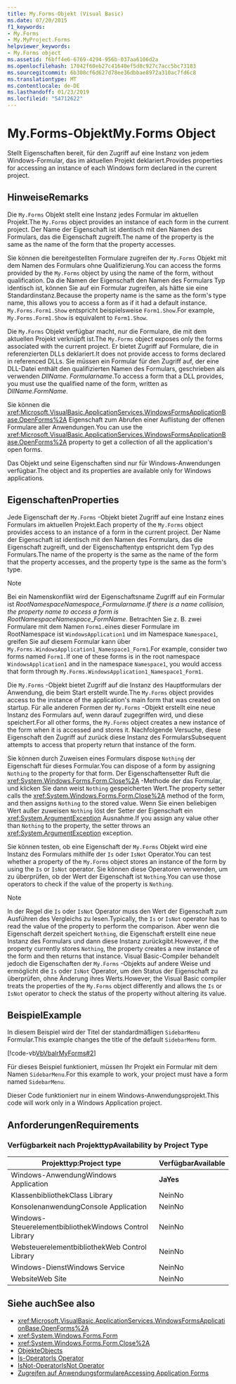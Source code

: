 ```yaml
---
title: My.Forms-Objekt (Visual Basic)
ms.date: 07/20/2015
f1_keywords:
- My.Forms
- My.MyProject.Forms
helpviewer_keywords:
- My.Forms object
ms.assetid: f6bff4e6-6769-4294-956b-037aa6106d2a
ms.openlocfilehash: 17042f60eb27c41640ef5d8c927c7acc5bc73183
ms.sourcegitcommit: 6b308cf6d627d78ee36dbbae8972a310ac7fd6c8
ms.translationtype: MT
ms.contentlocale: de-DE
ms.lasthandoff: 01/23/2019
ms.locfileid: "54712622"
---
```

# <a name="myforms-object"></a><span data-ttu-id="8994b-102">My.Forms-Objekt</span><span class="sxs-lookup"><span data-stu-id="8994b-102">My.Forms Object</span></span>
<span data-ttu-id="8994b-103">Stellt Eigenschaften bereit, für den Zugriff auf eine Instanz von jedem Windows-Formular, das im aktuellen Projekt deklariert.</span><span class="sxs-lookup"><span data-stu-id="8994b-103">Provides properties for accessing an instance of each Windows form declared in the current project.</span></span>  
  
## <a name="remarks"></a><span data-ttu-id="8994b-104">Hinweise</span><span class="sxs-lookup"><span data-stu-id="8994b-104">Remarks</span></span>  
 <span data-ttu-id="8994b-105">Die `My.Forms` Objekt stellt eine Instanz jedes Formular im aktuellen Projekt.</span><span class="sxs-lookup"><span data-stu-id="8994b-105">The `My.Forms` object provides an instance of each form in the current project.</span></span> <span data-ttu-id="8994b-106">Der Name der Eigenschaft ist identisch mit den Namen des Formulars, das die Eigenschaft zugreift.</span><span class="sxs-lookup"><span data-stu-id="8994b-106">The name of the property is the same as the name of the form that the property accesses.</span></span>   
  
 <span data-ttu-id="8994b-107">Sie können die bereitgestellten Formulare zugreifen der `My.Forms` Objekt mit dem Namen des Formulars ohne Qualifizierung.</span><span class="sxs-lookup"><span data-stu-id="8994b-107">You can access the forms provided by the `My.Forms` object by using the name of the form, without qualification.</span></span> <span data-ttu-id="8994b-108">Da die Namen der Eigenschaft den Namen des Formulars Typ identisch ist, können Sie auf ein Formular zugreifen, als hätte sie eine Standardinstanz.</span><span class="sxs-lookup"><span data-stu-id="8994b-108">Because the property name is the same as the form's type name, this allows you to access a form as if it had a default instance.</span></span> <span data-ttu-id="8994b-109">`My.Forms.Form1.Show` entspricht beispielsweise `Form1.Show`.</span><span class="sxs-lookup"><span data-stu-id="8994b-109">For example, `My.Forms.Form1.Show` is equivalent to `Form1.Show`.</span></span>  
  
 <span data-ttu-id="8994b-110">Die `My.Forms` Objekt verfügbar macht, nur die Formulare, die mit dem aktuellen Projekt verknüpft ist.</span><span class="sxs-lookup"><span data-stu-id="8994b-110">The `My.Forms` object exposes only the forms associated with the current project.</span></span> <span data-ttu-id="8994b-111">Er bietet Zugriff auf Formulare, die in referenzierten DLLs deklariert.</span><span class="sxs-lookup"><span data-stu-id="8994b-111">It does not provide access to forms declared in referenced DLLs.</span></span> <span data-ttu-id="8994b-112">Sie müssen ein Formular für den Zugriff auf, der eine DLL-Datei enthält den qualifizierten Namen des Formulars, geschrieben als verwenden *DllName*. *Formularname*.</span><span class="sxs-lookup"><span data-stu-id="8994b-112">To access a form that a DLL provides, you must use the qualified name of the form, written as *DllName*.*FormName*.</span></span>  
  
 <span data-ttu-id="8994b-113">Sie können die <xref:Microsoft.VisualBasic.ApplicationServices.WindowsFormsApplicationBase.OpenForms%2A> Eigenschaft zum Abrufen einer Auflistung der offenen Formulare aller Anwendungen.</span><span class="sxs-lookup"><span data-stu-id="8994b-113">You can use the <xref:Microsoft.VisualBasic.ApplicationServices.WindowsFormsApplicationBase.OpenForms%2A> property to get a collection of all the application's open forms.</span></span>  
  
 <span data-ttu-id="8994b-114">Das Objekt und seine Eigenschaften sind nur für Windows-Anwendungen verfügbar.</span><span class="sxs-lookup"><span data-stu-id="8994b-114">The object and its properties are available only for Windows applications.</span></span>  
  
## <a name="properties"></a><span data-ttu-id="8994b-115">Eigenschaften</span><span class="sxs-lookup"><span data-stu-id="8994b-115">Properties</span></span>  
 <span data-ttu-id="8994b-116">Jede Eigenschaft der `My.Forms` -Objekt bietet Zugriff auf eine Instanz eines Formulars im aktuellen Projekt.</span><span class="sxs-lookup"><span data-stu-id="8994b-116">Each property of the `My.Forms` object provides access to an instance of a form in the current project.</span></span> <span data-ttu-id="8994b-117">Der Name der Eigenschaft ist identisch mit den Namen des Formulars, das die Eigenschaft zugreift, und der Eigenschaftentyp entspricht dem Typ des Formulars.</span><span class="sxs-lookup"><span data-stu-id="8994b-117">The name of the property is the same as the name of the form that the property accesses, and the property type is the same as the form's type.</span></span>  
  
> [!NOTE]
>  <span data-ttu-id="8994b-118">Bei ein Namenskonflikt wird der Eigenschaftsname Zugriff auf ein Formular ist *RootNamespace*_*Namespace*\_*Formularname*.</span><span class="sxs-lookup"><span data-stu-id="8994b-118">If there is a name collision, the property name to access a form is *RootNamespace*_*Namespace*\_*FormName*.</span></span> <span data-ttu-id="8994b-119">Betrachten Sie z. B. zwei Formulare mit dem Namen `Form1.`eines dieser Formulare im RootNamespace ist `WindowsApplication1` und im Namespace `Namespace1`, greifen Sie auf diesem Formular kann über `My.Forms.WindowsApplication1_Namespace1_Form1`.</span><span class="sxs-lookup"><span data-stu-id="8994b-119">For example, consider two forms named `Form1.`If one of these forms is in the root namespace `WindowsApplication1` and in the namespace `Namespace1`, you would access that form through `My.Forms.WindowsApplication1_Namespace1_Form1`.</span></span>  
  
 <span data-ttu-id="8994b-120">Die `My.Forms` -Objekt bietet Zugriff auf die Instanz des Hauptformulars der Anwendung, die beim Start erstellt wurde.</span><span class="sxs-lookup"><span data-stu-id="8994b-120">The `My.Forms` object provides access to the instance of the application's main form that was created on startup.</span></span> <span data-ttu-id="8994b-121">Für alle anderen Formen der `My.Forms` -Objekt erstellt eine neue Instanz des Formulars auf, wenn darauf zugegriffen wird, und diese speichert.</span><span class="sxs-lookup"><span data-stu-id="8994b-121">For all other forms, the `My.Forms` object creates a new instance of the form when it is accessed and stores it.</span></span> <span data-ttu-id="8994b-122">Nachfolgende Versuche, diese Eigenschaft den Zugriff auf zurück diese Instanz des Formulars</span><span class="sxs-lookup"><span data-stu-id="8994b-122">Subsequent attempts to access that property return that instance of the form.</span></span>  
  
 <span data-ttu-id="8994b-123">Sie können durch Zuweisen eines Formulars dispose `Nothing` der Eigenschaft für dieses Formular.</span><span class="sxs-lookup"><span data-stu-id="8994b-123">You can dispose of a form by assigning `Nothing` to the property for that form.</span></span> <span data-ttu-id="8994b-124">Der Eigenschaftensetter Ruft die <xref:System.Windows.Forms.Form.Close%2A> -Methode der das Formular, und klicken Sie dann weist `Nothing` gespeicherten Wert.</span><span class="sxs-lookup"><span data-stu-id="8994b-124">The property setter calls the <xref:System.Windows.Forms.Form.Close%2A> method of the form, and then assigns `Nothing` to the stored value.</span></span> <span data-ttu-id="8994b-125">Wenn Sie einen beliebigen Wert außer zuweisen `Nothing` löst der Setter der Eigenschaft ein <xref:System.ArgumentException> Ausnahme.</span><span class="sxs-lookup"><span data-stu-id="8994b-125">If you assign any value other than `Nothing` to the property, the setter throws an <xref:System.ArgumentException> exception.</span></span>  
  
 <span data-ttu-id="8994b-126">Sie können testen, ob eine Eigenschaft der `My.Forms` Objekt wird eine Instanz des Formulars mithilfe der `Is` oder `IsNot` Operator.</span><span class="sxs-lookup"><span data-stu-id="8994b-126">You can test whether a property of the `My.Forms` object stores an instance of the form by using the `Is` or `IsNot` operator.</span></span> <span data-ttu-id="8994b-127">Sie können diese Operatoren verwenden, um zu überprüfen, ob der Wert der Eigenschaft ist `Nothing`.</span><span class="sxs-lookup"><span data-stu-id="8994b-127">You can use those operators to check if the value of the property is `Nothing`.</span></span>  
  
> [!NOTE]
>  <span data-ttu-id="8994b-128">In der Regel die `Is` oder `IsNot` Operator muss den Wert der Eigenschaft zum Ausführen des Vergleichs zu lesen.</span><span class="sxs-lookup"><span data-stu-id="8994b-128">Typically, the `Is` or `IsNot` operator has to read the value of the property to perform the comparison.</span></span> <span data-ttu-id="8994b-129">Aber wenn die Eigenschaft derzeit speichert `Nothing`, die Eigenschaft erstellt eine neue Instanz des Formulars und dann diese Instanz zurückgibt.</span><span class="sxs-lookup"><span data-stu-id="8994b-129">However, if the property currently stores `Nothing`, the property creates a new instance of the form and then returns that instance.</span></span> <span data-ttu-id="8994b-130">Visual Basic-Compiler behandelt jedoch die Eigenschaften der `My.Forms` -Objekts auf andere Weise und ermöglicht die `Is` oder `IsNot` Operator, um den Status der Eigenschaft zu überprüfen, ohne Änderung ihres Werts.</span><span class="sxs-lookup"><span data-stu-id="8994b-130">However, the Visual Basic compiler treats the properties of the `My.Forms` object differently and allows the `Is` or `IsNot` operator to check the status of the property without altering its value.</span></span>  
  
## <a name="example"></a><span data-ttu-id="8994b-131">Beispiel</span><span class="sxs-lookup"><span data-stu-id="8994b-131">Example</span></span>  
 <span data-ttu-id="8994b-132">In diesem Beispiel wird der Titel der standardmäßigen `SidebarMenu` Formular.</span><span class="sxs-lookup"><span data-stu-id="8994b-132">This example changes the title of the default `SidebarMenu` form.</span></span>  
  
 [!code-vb[VbVbalrMyForms#2](../../../visual-basic/language-reference/objects/codesnippet/VisualBasic/my-forms-object_1.vb)]  
  
 <span data-ttu-id="8994b-133">Für dieses Beispiel funktioniert, müssen Ihr Projekt ein Formular mit dem Namen `SidebarMenu`.</span><span class="sxs-lookup"><span data-stu-id="8994b-133">For this example to work, your project must have a form named `SidebarMenu`.</span></span>  
  
 <span data-ttu-id="8994b-134">Dieser Code funktioniert nur in einem Windows-Anwendungsprojekt.</span><span class="sxs-lookup"><span data-stu-id="8994b-134">This code will work only in a Windows Application project.</span></span>  
  
## <a name="requirements"></a><span data-ttu-id="8994b-135">Anforderungen</span><span class="sxs-lookup"><span data-stu-id="8994b-135">Requirements</span></span>  
  
### <a name="availability-by-project-type"></a><span data-ttu-id="8994b-136">Verfügbarkeit nach Projekttyp</span><span class="sxs-lookup"><span data-stu-id="8994b-136">Availability by Project Type</span></span>  
  
|<span data-ttu-id="8994b-137">Projekttyp:</span><span class="sxs-lookup"><span data-stu-id="8994b-137">Project type</span></span>|<span data-ttu-id="8994b-138">Verfügbar</span><span class="sxs-lookup"><span data-stu-id="8994b-138">Available</span></span>|  
|---|---|  
|<span data-ttu-id="8994b-139">Windows-Anwendung</span><span class="sxs-lookup"><span data-stu-id="8994b-139">Windows Application</span></span>|<span data-ttu-id="8994b-140">**Ja**</span><span class="sxs-lookup"><span data-stu-id="8994b-140">**Yes**</span></span>|  
|<span data-ttu-id="8994b-141">Klassenbibliothek</span><span class="sxs-lookup"><span data-stu-id="8994b-141">Class Library</span></span>|<span data-ttu-id="8994b-142">Nein</span><span class="sxs-lookup"><span data-stu-id="8994b-142">No</span></span>|  
|<span data-ttu-id="8994b-143">Konsolenanwendung</span><span class="sxs-lookup"><span data-stu-id="8994b-143">Console Application</span></span>|<span data-ttu-id="8994b-144">Nein</span><span class="sxs-lookup"><span data-stu-id="8994b-144">No</span></span>|  
|<span data-ttu-id="8994b-145">Windows-Steuerelementbibliothek</span><span class="sxs-lookup"><span data-stu-id="8994b-145">Windows Control Library</span></span>|<span data-ttu-id="8994b-146">Nein</span><span class="sxs-lookup"><span data-stu-id="8994b-146">No</span></span>|  
|<span data-ttu-id="8994b-147">Websteuerelementbibliothek</span><span class="sxs-lookup"><span data-stu-id="8994b-147">Web Control Library</span></span>|<span data-ttu-id="8994b-148">Nein</span><span class="sxs-lookup"><span data-stu-id="8994b-148">No</span></span>|  
|<span data-ttu-id="8994b-149">Windows-Dienst</span><span class="sxs-lookup"><span data-stu-id="8994b-149">Windows Service</span></span>|<span data-ttu-id="8994b-150">Nein</span><span class="sxs-lookup"><span data-stu-id="8994b-150">No</span></span>|  
|<span data-ttu-id="8994b-151">Website</span><span class="sxs-lookup"><span data-stu-id="8994b-151">Web Site</span></span>|<span data-ttu-id="8994b-152">Nein</span><span class="sxs-lookup"><span data-stu-id="8994b-152">No</span></span>|  
  
## <a name="see-also"></a><span data-ttu-id="8994b-153">Siehe auch</span><span class="sxs-lookup"><span data-stu-id="8994b-153">See also</span></span>
- <xref:Microsoft.VisualBasic.ApplicationServices.WindowsFormsApplicationBase.OpenForms%2A>
- <xref:System.Windows.Forms.Form>
- <xref:System.Windows.Forms.Form.Close%2A>
- [<span data-ttu-id="8994b-154">Objekte</span><span class="sxs-lookup"><span data-stu-id="8994b-154">Objects</span></span>](../../../visual-basic/language-reference/objects/index.md)
- [<span data-ttu-id="8994b-155">Is-Operator</span><span class="sxs-lookup"><span data-stu-id="8994b-155">Is Operator</span></span>](../../../visual-basic/language-reference/operators/is-operator.md)
- [<span data-ttu-id="8994b-156">IsNot-Operator</span><span class="sxs-lookup"><span data-stu-id="8994b-156">IsNot Operator</span></span>](../../../visual-basic/language-reference/operators/isnot-operator.md)
- [<span data-ttu-id="8994b-157">Zugreifen auf Anwendungsformulare</span><span class="sxs-lookup"><span data-stu-id="8994b-157">Accessing Application Forms</span></span>](../../../visual-basic/developing-apps/programming/accessing-application-forms.md)
